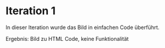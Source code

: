 # Iteration 1
In dieser Iteration wurde das Bild in einfachen Code überführt.

Ergebnis: Bild zu HTML Code, keine Funktionalität